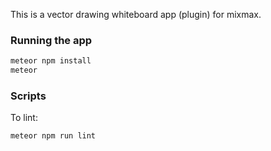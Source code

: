This is a vector drawing whiteboard app (plugin) for mixmax.

### Running the app

```bash
meteor npm install
meteor
```

### Scripts

To lint:

```bash
meteor npm run lint
```
